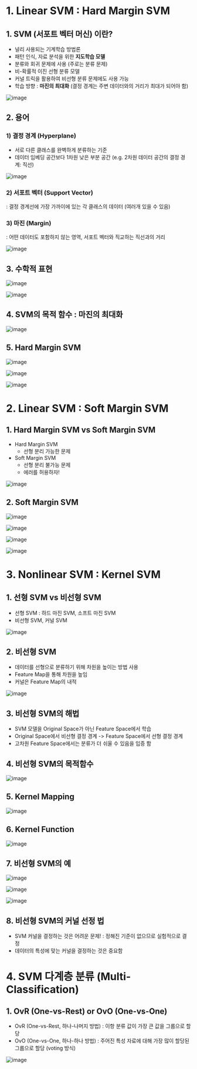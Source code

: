 # 1. Linear SVM : Hard Margin SVM

## 1. SVM (서포트 벡터 머신) 이란?
- 널리 사용되는 기계학습 방법론
- 패턴 인식, 자료 분석을 위한 **지도학습 모델**
- 분류와 회귀 문제에 사용 (주로는 분류 문제)
- 비-확률적 이진 선형 분류 모델
- 커널 트릭을 활용하여 비선형 분류 문제에도 사용 가능
- 학습 방향 : **마진의 최대화** (결정 경계는 주변 데이터와의 거리가 최대가 되어야 함)

![image](https://user-images.githubusercontent.com/70889699/120518516-a150a280-c40c-11eb-9a6f-d955b2d21d6d.png)

## 2. 용어
### 1) 결정 경계 (Hyperplane)
- 서로 다른 클래스를 완벽하게 분류하는 기준
- 데이터 임베딩 공간보다 1차원 낮은 부분 공간 (e.g. 2차원 데이터 공간의 결정 경계: 직선)

![image](https://user-images.githubusercontent.com/70889699/120518792-e7a60180-c40c-11eb-84d1-065a7050cf63.png)

### 2) 서포트 벡터 (Support Vector)
: 결정 경계선에 가장 가까이에 있는 각 클래스의 데이터 (여러개 있을 수 있음)

### 3) 마진 (Margin)
: 어떤 데이터도 포함하지 않는 영역, 서포트 벡터와 직교하는 직선과의 거리

![image](https://user-images.githubusercontent.com/70889699/120518928-0efcce80-c40d-11eb-9001-8f209110732f.png)

## 3. 수학적 표현
![image](https://user-images.githubusercontent.com/70889699/120518989-20de7180-c40d-11eb-9819-d956c8d0a587.png)

![image](https://user-images.githubusercontent.com/70889699/120519081-33f14180-c40d-11eb-9c6c-217d5fdea801.png)

## 4. SVM의 목적 함수 : 마진의 최대화

![image](https://user-images.githubusercontent.com/70889699/120519149-466b7b00-c40d-11eb-9877-9bea67996303.png)

## 5. Hard Margin SVM
![image](https://user-images.githubusercontent.com/70889699/120519329-7286fc00-c40d-11eb-82a0-2f0c04ae346f.png)

![image](https://user-images.githubusercontent.com/70889699/120519374-7dda2780-c40d-11eb-8cbb-b1a988d37aff.png)

![image](https://user-images.githubusercontent.com/70889699/120519405-8af71680-c40d-11eb-8878-48a93d278e39.png)


# 2. Linear SVM : Soft Margin SVM
## 1. Hard Margin SVM vs Soft Margin SVM
- Hard Margin SVM
  - 선형 분리 가능한 문제
- Soft Margin SVM
  - 선형 분리 불가능 문제
  - 에러를 허용하자!

![image](https://user-images.githubusercontent.com/70889699/120519648-d1e50c00-c40d-11eb-89a7-ee7e5f37f297.png)

## 2. Soft Margin SVM

![image](https://user-images.githubusercontent.com/70889699/120519748-f2ad6180-c40d-11eb-99bc-92cfd906bd6f.png)

![image](https://user-images.githubusercontent.com/70889699/120519765-f93bd900-c40d-11eb-97d6-ffee21b21983.png)

![image](https://user-images.githubusercontent.com/70889699/120519790-00fb7d80-c40e-11eb-9377-b0cde253f038.png)

![image](https://user-images.githubusercontent.com/70889699/120519816-0b1d7c00-c40e-11eb-8d1f-4e5792c08449.png)


# 3. Nonlinear SVM : Kernel SVM
## 1. 선형 SVM vs 비선형 SVM
- 선형 SVM : 하드 마진 SVM, 소프트 마진 SVM
- 비선형 SVM, 커널 SVM

![image](https://user-images.githubusercontent.com/70889699/120519982-3c964780-c40e-11eb-8d13-7badcbb3de07.png)

## 2. 비선형 SVM
- 데이터를 선형으로 분류하기 위해 차원을 높이는 방법 사용
- Feature Map을 통해 차원을 높임
- 커널은 Feature Map의 내적

![image](https://user-images.githubusercontent.com/70889699/120520068-5899e900-c40e-11eb-8978-4dd129cb132e.png)

## 3. 비선형 SVM의 해법
- SVM 모델을 Original Space가 아닌 Feature Space에서 학습
- Original Space에서 비선형 결정 경계 -> Feature Space에서 선형 결정 경계
- 고차원 Feature Space에서는 분류가 더 쉬울 수 있음을 입증 함

## 4. 비선형 SVM의 목적함수
![image](https://user-images.githubusercontent.com/70889699/120520316-9ac32a80-c40e-11eb-837d-3ca4c3827d38.png)

## 5. Kernel Mapping
![image](https://user-images.githubusercontent.com/70889699/120520377-aca4cd80-c40e-11eb-8a8b-1eee263e7d7b.png)

## 6. Kernel Function
![image](https://user-images.githubusercontent.com/70889699/120520420-bb8b8000-c40e-11eb-9736-dfb8b729fd7e.png)

## 7. 비선형 SVM의 예
![image](https://user-images.githubusercontent.com/70889699/120520475-cc3bf600-c40e-11eb-9821-2aa5e0fc94eb.png)

![image](https://user-images.githubusercontent.com/70889699/120520526-dbbb3f00-c40e-11eb-92d3-c8cce50b81c0.png)

![image](https://user-images.githubusercontent.com/70889699/120520551-e4137a00-c40e-11eb-930e-bf921708d2dd.png)

## 8. 비선형 SVM의 커널 선정 법
- SVM 커널을 결정하는 것은 어려운 문제! : 정해진 기준이 없으므로 실험적으로 결정
- 데이터의 특성에 맞는 커널을 결정하는 것은 중요함


# 4. SVM 다계층 분류 (Multi-Classification) 
## 1. OvR (One-vs-Rest) or OvO (One-vs-One)
- OvR (One-vs-Rest, 하나-나머지 방법) : 이항 분류 값이 가장 큰 값을 그룹으로 할당
- OvO (One-vs-One, 하나-하나 방법) : 주어진 특성 자료에 대해 가장 많이 할당된 그룹으로 할당 (voting 방식)

![image](https://user-images.githubusercontent.com/70889699/120520956-613eef00-c40f-11eb-9c9c-a1fc1ce7f0c0.png)





